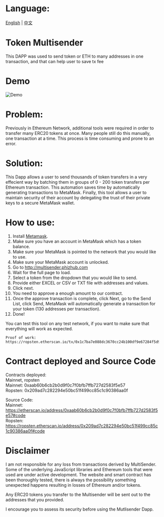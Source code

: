 # Language:
[English](https://github.com/howeguo/Token-multisender/edit/master/README.md)  | [中文](https://github.com/howeguo/Token-multisender/blob/master/README_%E4%B8%AD%E6%96%87.md)

# Token Multisender
This DAPP was used to send token or ETH to many addresses in one transaction, and that can help user to save tx fee

# Demo
![Demo](demo_en.gif)

# Problem:
Previously in Ethereum Network, additional tools were required in order to transfer many ERC20 tokens at once.
Many people still do this manually, one transaction at a time. This process is time consuming and prone to an error.

# Solution:
This Dapp allows a user to send thousands of token transfers in a very effecient way by batching them in groups of 0 - 200 token transfers per Ethereum transaction. This automation saves time by automatically generating transactions to MetaMask. Finally, this tool allows a user to maintain security of their account by delegating the trust of their private keys to a secure MetaMask wallet.

# How to use:
1. Install [Metamask](https://metamask.io).
2. Make sure you have an account in MetaMask which has a token balance.
3. Make sure your MetaMask is pointed to the network that you would like to use.
4. Make sure your MetaMask account is unlocked.
5. Go to http://multisender.phizhub.com
6. Wait for the full page to load.
7. Select a token from the dropdown that you would like to send.
8. Provide either EXCEL or CSV or TXT file with addresses and values.
9. Click next.
10. You need to approve a enough amount to our contract.
11. Once the approve transaction is complete, click Next, go to the Send List, click Send, MetaMask will automatically generate a transaction for your token (130 addresses per transaction).
12. Done!

You can test this tool on any test network, if you want to make sure that
everything will work as expected.

```
Proof of work:
https://ropsten.etherscan.io/tx/0x1c7ba7e088dc3670cc24b100df9e67284f5d978560c3c6d5cd1fb0953d391f71
```

# Contract deployed and Source Code
Contracts deployed:  
Mainnet, ropsten  
Mainnet: 0xaab60b6cb2b0d9f0c7f0bfb7ffb727d2583f5e57  
Ropsten: 0x209ad7c282294e50bc51f499cc85c1c90386aa0f  

Source Code:  
Mainnet: https://etherscan.io/address/0xaab60b6cb2b0d9f0c7f0bfb7ffb727d2583f5e57#code  
Ropsten: https://ropsten.etherscan.io/address/0x209ad7c282294e50bc51f499cc85c1c90386aa0f#code 


# Disclaimer
I am not responsible for any loss from transactions derived by MultiSender.  Some of the underlying JavaScript libraries and Ethereum tools that were used are under active development. The website and smart contract has been thoroughly tested, there is always the possibility something unexpected happens resulting in losses of Ethereum and/or tokens.

Any ERC20 tokens you transfer to the Multisender will be sent out to the addresses that you provided.

I encourage you to assess its security before using the Mutlisender Dapp.
